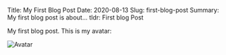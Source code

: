 Title: My First Blog Post
Date: 2020-08-13
Slug: first-blog-post
Summary: My first blog post is about...
tldr: First blog Post

My first blog post. This is my avatar:


<img alt="Avatar" src="https://vidwalk.github.io/vidwalkBlog/images/Lionwallpaper.png" data-action="zoom" >